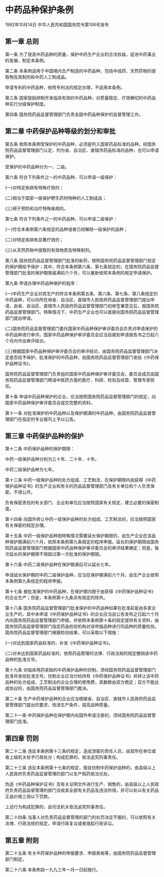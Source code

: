 # 中药品种保护条例

1992年10月14日 中华人民共和国国务院令第106号发布　



## 第一章 总则

第一条 为了提高中药品种的质量，保护中药生产企业的合法权益，促进中药事业的发展，制定本条例。

第二条 本条例适用于中国境内生产制造的中药品种，包括中成药、天然药物的提取物及其制剂和中药人工制成品。

申请专利的中药品种，依照专利法的规定办理，不适用本条例。

第三条 国家鼓励研制开发临床有效的中药品种，对质量稳定、疗效确切的中药品种实行分级保护制度。

第四条 国务院药品监督管理部门负责全国中药品种保护的监督管理工作。

## 第二章 中药保护品种等级的划分和审批

第五条 依照本条例受保护的中药品种，必须是列入国家药品标准的品种。经国务院药品监督管理部门认定，列为省、自治区、直辖市药品标准的品种，也可以申请保护。

受保护的中药品种分为一、二级。

第六条 符合下列条件之一的中药品种，可以申请一级保护：

(一)对特定疾病有特殊疗效的；

(二)相当于国家一级保护野生药材物种的人工制成品；

(三)用于预防和治疗特殊疾病的。

第七条 符合下列条件之一的中药品种，可以申请二级保护：

(一)符合本条例第六条规定的品种或者已经解除一级保护的品种；

(二)对特定疾病有显著疗效的；

(三)从天然药物中提取的有效物质及特殊制剂。

第八条 国务院药品监督管理部门批准的新药，按照国务院药品监督管理部门规定的保护期给予保护；其中，符合本条例第六条、第七条规定的，在国务院药品监督管理部门批准的保护期限届满前六个月，可以重新依照本条例的规定申请保护。

第九条 申请办理中药品种保护的程序：

(一)中药生产企业对其生产的符合本条例第五条、第六条、第七条、第八条规定的中药品种，可以向所在地省、自治区、直辖市人民政府药品监督管理部门提出申请，由省、自治区、直辖市人民政府药品监督管理部门初审签署意见后，报国务院药品监督管理部门。特殊情况下，中药生产企业也可以直接向国务院药品监督管理部门提出申请。

(二)国务院药品监督管理部门委托国家中药品种保护审评委员会负责对申请保护的中药品种进行审评。国家中药品种保护审评委员会应当自接到申请报告书之日起六个月内作出审评结论。

(三)根据国家中药品种保护审评委员会的审评结论，由国务院药品监督管理部门决定是否给予保护。批准保护的中药品种，由国务院药品监督管理部门发给《中药保护品种证书》。

国务院药品监督管理部门负责组织国家中药品种保护审评委员会，委员会成员由国务院药品监督管理部门聘请中医药方面的医疗、科研、检验及经营、管理专家担任。

第十条 申请中药品种保护的企业，应当按照国务院药品监督管理部门的规定，向国家中药品种保护审评委员会提交完整的资料。

第十一条 对批准保护的中药品种以及保护期满的中药品种，由国务院药品监督管理部门在指定的专业报刊上予以公告。

## 第三章 中药保护品种的保护

第十二条 中药保护品种的保护期限：

中药一级保护品种分别为三十年、二十年、十年。

中药二级保护品种为七年。

第十三条 中药一级保护品种的处方组成、工艺制法，在保护期限内由获得《中药保护品种证书》的生产企业和有关的药品监督管理部门及有关单位和个人负责保密，不得公开。

负有保密责任的有关部门、企业和单位应当按照国家有关规定，建立必要的保密制度。

第十四条 向国外转让中药一级保护品种的处方组成、工艺制法的，应当按照国家有关保密的规定办理。

第十五条 中药一级保护品种因特殊情况需要延长保护期限的，由生产企业在该品种保护期满前六个月，依照本条例第九条规定的程序申报。延长的保护期限由国务院药品监督管理部门根据国家中药品种保护审评委员会的审评结果确定；但是，每次延长的保护期限不得超过第一次批准的保护期限。

第十六条 中药二级保护品种在保护期满后可以延长七年。

申请延长保护期的中药二级保护品种，应当在保护期满前六个月，由生产企业依照本条例第九条规定的程序申报。

第十七条 被批准保护的中药品种，在保护期内限于由获得《中药保护品种证书》的企业生产；但是，本条例第十九条另有规定的除外。

第十八条 国务院药品监督管理部门批准保护的中药品种如果在批准前是由多家企业生产的，其中未申请《中药保护品种证书》的企业应当自公告发布之日起六个月内向国务院药品监督管理部门申报，并依照本条例第十条的规定提供有关资料，由国务院药品监督管理部门指定药品检验机构对该申报品种进行同品种的质量检验。国务院药品监督管理部门根据检验结果，可以采取以下措施：

(一)对达到国家药品标准的，补发《中药保护品种证书》。

(二)对未达到国家药品标准的，依照药品管理的法律、行政法规的规定撤销该中药品种的批准文号。

第十九条 对临床用药紧缺的中药保护品种的仿制，须经国务院药品监督管理部门批准并发给批准文号。仿制企业应当付给持有《中药保护品种证书》并转让该中药品种的处方组成、工艺制法的企业合理的使用费，其数额由双方商定；双方不能达成协议的，由国务院药品监督管理部门裁决。

第二十条 生产中药保护品种的企业应当根据省、自治区、直辖市人民政府药品监督管理部门提出的要求，改进生产条件，提高品种质量。

第二十一条 中药保护品种在保护期内向国外申请注册的，须经国务院药品监督管理部门批准。

## 第四章 罚则

第二十二条 违反本条例第十三条的规定，造成泄密的责任人员，由其所在单位或者上级机关给予行政处分；构成犯罪的，依法追究刑事责任。

第二十三条 违反本条例第十七条的规定，擅自仿制中药保护品种的，由县级以上人民政府负责药品监督管理的部门以生产假药依法论处。

伪造《中药品种保护证书》及有关证明文件进行生产、销售的，由县级以上人民政府负责药品监督管理的部门没收其全部有关药品及违法所得，并可以处以有关药品正品价格三倍以下罚款。

上述行为构成犯罪的，由司法机关依法追究刑事责任。

第二十四条 当事人对负责药品监督管理的部门的处罚决定不服的，可以依照有关法律、行政法规的规定，申请行政复议或者提起行政诉讼。

## 第五章 附则

第二十五条 有关中药保护品种的申报要求、申报表格等，由国务院药品监督管理部门制定。

第二十六条 本条例自一九九三年一月一日起施行。